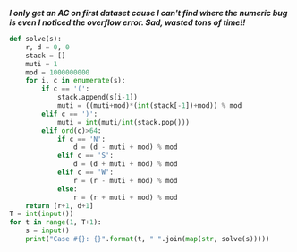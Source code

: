 ***I only get an AC on first dataset cause I can't find where the numeric bug is even I noticed the overflow error. Sad, wasted tons of time!!***
```python
def solve(s):
    r, d = 0, 0
    stack = []
    muti = 1
    mod = 1000000000
    for i, c in enumerate(s):
        if c == '(':
            stack.append(s[i-1])
            muti = ((muti+mod)*(int(stack[-1])+mod)) % mod
        elif c == ')':
            muti = int(muti/int(stack.pop()))
        elif ord(c)>64:
            if c == 'N':
                d = (d - muti + mod) % mod
            elif c == 'S':
                d = (d + muti + mod) % mod
            elif c == 'W':
                r = (r - muti + mod) % mod
            else:
                r = (r + muti + mod) % mod
    return [r+1, d+1]
T = int(input())
for t in range(1, T+1):
    s = input()
    print("Case #{}: {}".format(t, " ".join(map(str, solve(s)))))
```
